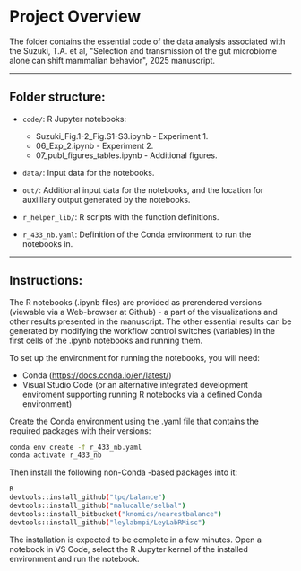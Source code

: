 # Project Overview

The folder contains the essential code of the data analysis associated with the Suzuki, T.A. et al, "Selection and transmission of the gut microbiome alone can shift mammalian behavior", 2025 manuscript.

---

## Folder structure:

- `code/`: R Jupyter notebooks:
	- Suzuki_Fig.1-2_Fig.S1-S3.ipynb - Experiment 1.
	- 06_Exp_2.ipynb - Experiment 2.
	- 07_publ_figures_tables.ipynb - Additional figures.

- `data/`: Input data for the notebooks. 
- `out/`: Additional input data for the notebooks, and the location for auxilliary output generated by the notebooks.

- `r_helper_lib/`: R scripts with the function definitions.

- `r_433_nb.yaml`: Definition of the Conda environment to run the notebooks in.

---

## Instructions:

The R notebooks (.ipynb files) are provided as prerendered versions (viewable via a Web-browser at Github) - a part of the visualizations and other results presented in the manuscript. The other essential results can be generated by modifying the workflow control switches (variables) in the first cells of the .ipynb notebooks and running them.

To set up the environment for running the notebooks, you will need:
- Conda (https://docs.conda.io/en/latest/)
- Visual Studio Code (or an alternative integrated development enviroment supporting running R notebooks via a defined Conda environment)

Create the Conda environment using the .yaml file that contains the required packages with their versions:
```bash
conda env create -f r_433_nb.yaml
conda activate r_433_nb
```

Then install the following non-Conda -based packages into it:
```bash
R
devtools::install_github("tpq/balance")
devtools::install_github("malucalle/selbal")
devtools::install_bitbucket("knomics/nearestbalance")
devtools::install_github("leylabmpi/LeyLabRMisc")
```
The installation is expected to be complete in a few minutes.
Open a notebook in VS Code, select the R Jupyter kernel of the installed environment and run the notebook.


